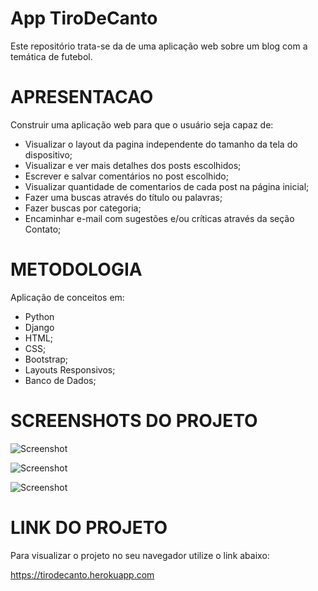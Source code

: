 # App TiroDeCanto
Este repositório trata-se da de uma aplicação web sobre um blog com a temática de futebol.

# APRESENTACAO
Construir uma aplicação web para que o usuário seja capaz de:
- Visualizar o layout da pagina independente do tamanho da tela do dispositivo;
- Visualizar e ver mais detalhes dos posts escolhidos;
- Escrever e salvar comentários no post escolhido;
- Visualizar quantidade de comentarios de cada post na página inicial;
- Fazer uma buscas através do título ou palavras;
- Fazer buscas por categoria;
- Encaminhar e-mail com sugestões e/ou críticas através da seção Contato;

# METODOLOGIA
Aplicação de conceitos em:
- Python
- Django
- HTML;
- CSS;
- Bootstrap;
- Layouts Responsivos;
- Banco de Dados;

# SCREENSHOTS DO PROJETO

![Screenshot](./screenshot/s1.jpg)

![Screenshot](./screenshot/s2.jpg)

![Screenshot](./screenshot/s3.jpg)

# LINK DO PROJETO
Para visualizar o projeto no seu navegador utilize o link abaixo:

https://tirodecanto.herokuapp.com
